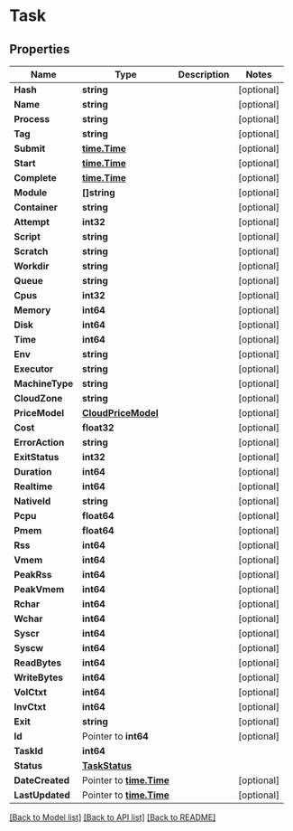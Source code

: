 # Task

## Properties

Name | Type | Description | Notes
------------ | ------------- | ------------- | -------------
**Hash** | **string** |  | [optional] 
**Name** | **string** |  | [optional] 
**Process** | **string** |  | [optional] 
**Tag** | **string** |  | [optional] 
**Submit** | [**time.Time**](time.Time.md) |  | [optional] 
**Start** | [**time.Time**](time.Time.md) |  | [optional] 
**Complete** | [**time.Time**](time.Time.md) |  | [optional] 
**Module** | **[]string** |  | [optional] 
**Container** | **string** |  | [optional] 
**Attempt** | **int32** |  | [optional] 
**Script** | **string** |  | [optional] 
**Scratch** | **string** |  | [optional] 
**Workdir** | **string** |  | [optional] 
**Queue** | **string** |  | [optional] 
**Cpus** | **int32** |  | [optional] 
**Memory** | **int64** |  | [optional] 
**Disk** | **int64** |  | [optional] 
**Time** | **int64** |  | [optional] 
**Env** | **string** |  | [optional] 
**Executor** | **string** |  | [optional] 
**MachineType** | **string** |  | [optional] 
**CloudZone** | **string** |  | [optional] 
**PriceModel** | [**CloudPriceModel**](CloudPriceModel.md) |  | [optional] 
**Cost** | **float32** |  | [optional] 
**ErrorAction** | **string** |  | [optional] 
**ExitStatus** | **int32** |  | [optional] 
**Duration** | **int64** |  | [optional] 
**Realtime** | **int64** |  | [optional] 
**NativeId** | **string** |  | [optional] 
**Pcpu** | **float64** |  | [optional] 
**Pmem** | **float64** |  | [optional] 
**Rss** | **int64** |  | [optional] 
**Vmem** | **int64** |  | [optional] 
**PeakRss** | **int64** |  | [optional] 
**PeakVmem** | **int64** |  | [optional] 
**Rchar** | **int64** |  | [optional] 
**Wchar** | **int64** |  | [optional] 
**Syscr** | **int64** |  | [optional] 
**Syscw** | **int64** |  | [optional] 
**ReadBytes** | **int64** |  | [optional] 
**WriteBytes** | **int64** |  | [optional] 
**VolCtxt** | **int64** |  | [optional] 
**InvCtxt** | **int64** |  | [optional] 
**Exit** | **string** |  | [optional] 
**Id** | Pointer to **int64** |  | [optional] 
**TaskId** | **int64** |  | 
**Status** | [**TaskStatus**](TaskStatus.md) |  | 
**DateCreated** | Pointer to [**time.Time**](time.Time.md) |  | [optional] 
**LastUpdated** | Pointer to [**time.Time**](time.Time.md) |  | [optional] 

[[Back to Model list]](../README.md#documentation-for-models) [[Back to API list]](../README.md#documentation-for-api-endpoints) [[Back to README]](../README.md)


